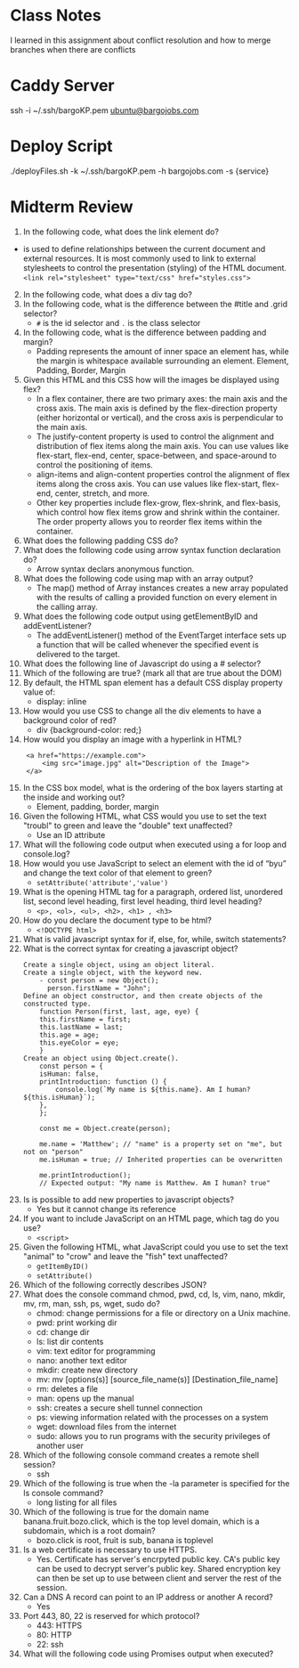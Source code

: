 # Class Notes

I learned in this assignment about conflict resolution and how to merge branches when there are conflicts


# Caddy Server 
ssh -i ~/.ssh/bargoKP.pem ubuntu@bargojobs.com

# Deploy Script
./deployFiles.sh -k ~/.ssh/bargoKP.pem -h bargojobs.com -s {service}

# Midterm Review
1. In the following code, what does the link element do?
 -  is used to define relationships between the current document and external resources. It is most commonly used to link to external stylesheets to control the presentation (styling) of the HTML document. `<link rel="stylesheet" type="text/css" href="styles.css">`
2. In the following code,  what does a div tag do?
3. In the following code, what is the difference between the #title and .grid selector?
    - `#` is the id selector and `.` is the class selector
4. In the following code, what is the difference between padding and margin?
    - Padding represents the amount of inner space an element has, while the margin is whitespace available surrounding an element. Element, Padding, Border, Margin
5. Given this HTML and this CSS how will the images be displayed using flex?
    - In a flex container, there are two primary axes: the main axis and the cross axis. The main axis is defined by the flex-direction property (either horizontal or vertical), and the cross axis is perpendicular to the main axis.
    - The justify-content property is used to control the alignment and distribution of flex items along the main axis. You can use values like flex-start, flex-end, center, space-between, and space-around to control the positioning of items.
    - align-items and align-content properties control the alignment of flex items along the cross axis. You can use values like flex-start, flex-end, center, stretch, and more.
    - Other key properties include flex-grow, flex-shrink, and flex-basis, which control how flex items grow and shrink within the container.
The order property allows you to reorder flex items within the container.
6. What does the following padding CSS do?
7. What does the following code using arrow syntax function declaration do?
    - Arrow syntax declars anonymous function.
8. What does the following code using map with an array output?
    - The map() method of Array instances creates a new array populated with the results of calling a provided function on every element in the calling array.
9. What does the following code output using getElementByID and addEventListener?
    - The addEventListener() method of the EventTarget interface sets up a function that will be called whenever the specified event is delivered to the target.
10. What does the following line of Javascript do using a # selector?
11. Which of the following are true? (mark all that are true about the DOM)
12. By default, the HTML span element has a default CSS display property value of: 
    - display: inline
13. How would you use CSS to change all the div elements to have a background color of red?
    - div {background-color: red;}
14. How would you display an image with a hyperlink in HTML?
```
    <a href="https://example.com">
        <img src="image.jpg" alt="Description of the Image">
    </a>
```
15. In the CSS box model, what is the ordering of the box layers starting at the inside and working out?
    - Element, padding, border, margin 
16. Given the following HTML, what CSS would you use to set the text "troubl" to green and leave the "double" text unaffected?
    - Use an ID attribute
17. What will the following code output when executed using a for loop and console.log?
18. How would you use JavaScript to select an element with the id of “byu” and change the text color of that element to green?
    - `setAttribute('attribute','value')`
19. What is the opening HTML tag for a paragraph, ordered list, unordered list, second level heading, first level heading, third level heading?
    - `<p>, <ol>, <ul>, <h2>, <h1> , <h3>`
20. How do you declare the document type to be html?
    - `<!DOCTYPE html>`
21. What is valid javascript syntax for if, else, for, while, switch statements?
22. What is the correct syntax for creating a javascript object?
    ```
    Create a single object, using an object literal.
    Create a single object, with the keyword new.
        - const person = new Object();
          person.firstName = "John";
    Define an object constructor, and then create objects of the constructed type.
        function Person(first, last, age, eye) {
        this.firstName = first;
        this.lastName = last;
        this.age = age;
        this.eyeColor = eye;
        }
    Create an object using Object.create().
        const person = {
        isHuman: false,
        printIntroduction: function () {
            console.log(`My name is ${this.name}. Am I human? ${this.isHuman}`);
        },
        };

        const me = Object.create(person);

        me.name = 'Matthew'; // "name" is a property set on "me", but not on "person"
        me.isHuman = true; // Inherited properties can be overwritten

        me.printIntroduction();
        // Expected output: "My name is Matthew. Am I human? true"
    ```
23. Is is possible to add new properties to javascript objects?
    - Yes but it cannot change its reference
24. If you want to include JavaScript on an HTML page, which tag do you use?
    - `<script>`
25. Given the following HTML, what JavaScript could you use to set the text "animal" to "crow" and leave the "fish" text unaffected?
    - `getItemByID()`
    - `setAttribute()`
26. Which of the following correctly describes JSON?
27. What does the console command chmod, pwd, cd, ls, vim, nano, mkdir, mv, rm, man, ssh, ps, wget, sudo  do?
    - chmod: change permissions for a file or directory on a Unix machine.
    - pwd: print working dir
    - cd: change dir
    - ls: list dir contents
    - vim: text editor for programming
    - nano: another text editor
    - mkdir: create new directory
    - mv: mv [options(s)] [source_file_name(s)] [Destination_file_name]
    - rm: deletes a file
    - man: opens up the manual
    - ssh: creates a secure shell tunnel connection
    - ps: viewing information related with the processes on a system
    - wget: download files from the internet
    - sudo: allows you to run programs with the security privileges of another user 
28. Which of the following console command creates a remote shell session?
    - ssh
29. Which of the following is true when the -la 
parameter is specified for the ls console command?
    - long listing for all files 
30. Which of the following is true for the domain name banana.fruit.bozo.click, which is the top level domain, which is a subdomain, which is a root domain?
    - bozo.click is root, fruit is sub, banana is toplevel
31. Is a web certificate is necessary to use HTTPS.
    - Yes. Certificate has server's encrpyted public key. CA's public key can be used to decrypt server's public key. Shared encryption key can then be set up to use between client and server the rest of the session.
32. Can a DNS A record can point to an IP address or another A record?
    - Yes
33. Port 443, 80, 22 is reserved for which protocol?
    - 443: HTTPS
    - 80: HTTP
    - 22: ssh
34. What will the following code using Promises output when executed?

 